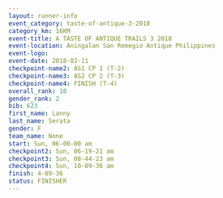 ```yaml
---
layout: runner-info 
event_category: taste-of-antique-3-2018 
category_km: 16KM 
event-title: A TASTE OF ANTIQUE TRAILS 3 2018 
event-location: Aningalan San Remegio Antique Philippines 
event-logo: 
event-date: 2018-02-11 
checkpoint-name2: AS1 CP 1 (T-2) 
checkpoint-name3: AS2 CP 2 (T-3) 
checkpoint-name4: FINISH (T-4) 
overall_rank: 10
gender_rank: 2
bib: 623
first_name: Lanny
last_name: Serata
gender: F
team_name: None
start: Sun, 06-00-00 am
checkpoint2: Sun, 06-19-21 am
checkpoint3: Sun, 08-44-23 am
checkpoint4: Sun, 10-09-36 am
finish: 4-09-36
status: FINISHER
---
```

